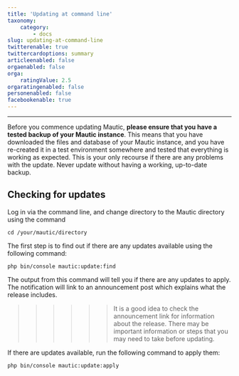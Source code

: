```yaml
---
title: 'Updating at command line'
taxonomy:
    category:
        - docs
slug: updating-at-command-line
twitterenable: true
twittercardoptions: summary
articleenabled: false
orgaenabled: false
orga:
    ratingValue: 2.5
orgaratingenabled: false
personenabled: false
facebookenable: true
---
```


---
Before you commence updating Mautic, **please ensure that you have a tested backup of your Mautic instance**. This means that you have downloaded the files and database of your Mautic instance, and you have re-created it in a test environment somewhere and tested that everything is working as expected. This is your only recourse if there are any problems with the update. Never update without having a working, up-to-date backup.

## Checking for updates

 Log in via the command line, and change directory to the Mautic directory using the command

    cd /your/mautic/directory

The first step is to find out if there are any updates available using the following command:

    php bin/console mautic:update:find

The output from this command will tell you if there are any updates to apply. The notification will link to an announcement post which explains what the release includes.

>>>>>> It is a good idea to check the announcement link for information about the release. There may be important information or steps that you may need to take before updating.

If there are updates available, run the following command to apply them:

    php bin/console mautic:update:apply
